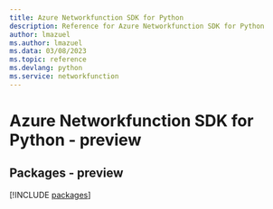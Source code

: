 ```yaml
---
title: Azure Networkfunction SDK for Python
description: Reference for Azure Networkfunction SDK for Python
author: lmazuel
ms.author: lmazuel
ms.data: 03/08/2023
ms.topic: reference
ms.devlang: python
ms.service: networkfunction
---
```

# Azure Networkfunction SDK for Python - preview
## Packages - preview
[!INCLUDE [packages](networkfunction-index.md)]